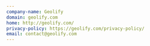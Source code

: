 ```yaml
---
company-name: Geolify
domain: geolify.com
home: http://geolify.com/
privacy-policy: https://geolify.com/privacy-policy/
email: contact@geolify.com
---
```




